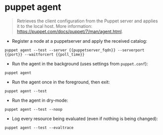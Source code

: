 # puppet agent

> Retrieves the client configuration from the Puppet server and applies it to the local host.
> More information: <https://puppet.com/docs/puppet/7/man/agent.html>.

- Register a node at a puppetserver and apply the received catalog:

`puppet agent --test --server {{puppetserver_fqdn}} --serverport {{port}} --waitforcert {{poll_time}}`

- Run the agent in the background (uses settings from `puppet.conf`):

`puppet agent`

- Run the agent once in the foreground, then exit:

`puppet agent --test`

- Run the agent in dry-mode:

`puppet agent --test --noop`

- Log every resource being evaluated (even if nothing is being changed):

`puppet agent --test --evaltrace`
